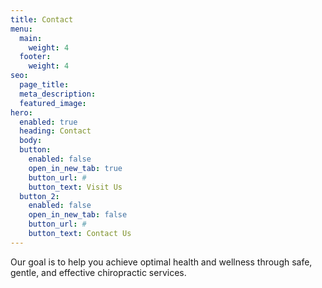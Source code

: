 ```yaml
---
title: Contact
menu:
  main:
    weight: 4
  footer:
    weight: 4
seo:
  page_title:
  meta_description:
  featured_image:
hero: 
  enabled: true
  heading: Contact
  body: 
  button:
    enabled: false
    open_in_new_tab: true
    button_url: #
    button_text: Visit Us
  button_2:
    enabled: false
    open_in_new_tab: false
    button_url: #
    button_text: Contact Us
---
```


Our goal is to help you achieve optimal health and wellness through safe, gentle, and effective chiropractic services.
